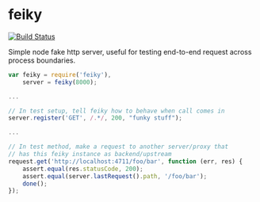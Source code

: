 # feiky
[![Build Status](https://travis-ci.org/dewe/feiky.svg)](https://travis-ci.org/dewe/feiky)

Simple node fake http server, useful for testing end-to-end request across process boundaries.

```javascript
var feiky = require('feiky'),
    server = feiky(8000);

...

// In test setup, tell feiky how to behave when call comes in
server.register('GET', /.*/, 200, "funky stuff");

...

// In test method, make a request to another server/proxy that 
// has this feiky instance as backend/upstream
request.get('http://localhost:4711/foo/bar', function (err, res) {
    assert.equal(res.statusCode, 200);
    assert.equal(server.lastRequest().path, '/foo/bar');
    done();
});
```